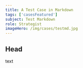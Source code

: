```yaml
---
title: A Test Case in Markdown
tags: ['casesFeatured']
subject: Test Markdown
role: Strategist
imageHero: /img/cases/testmd.jpg
---
```

## Head
text